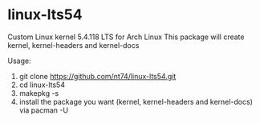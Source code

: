 # linux-lts54
Custom Linux kernel 5.4.118 LTS for Arch Linux
This package will create kernel, kernel-headers and kernel-docs

Usage:
1. git clone https://github.com/nt74/linux-lts54.git
2. cd linux-lts54
3. makepkg -s
4. install the package you want (kernel, kernel-headers and kernel-docs) via pacman -U <pacman package>

